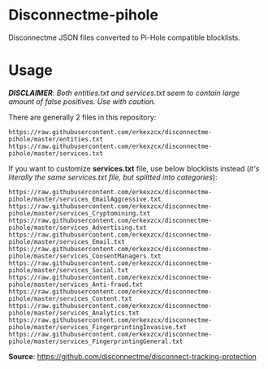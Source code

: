 # Disconnectme-pihole
Disconnectme JSON files converted to Pi-Hole compatible blocklists.

# Usage

***DISCLAIMER**: Both entities.txt and services.txt seem to contain large amount of false positives. Use with caution.*

There are generally 2 files in this repository:
```
https://raw.githubusercontent.com/erkexzcx/disconnectme-pihole/master/entities.txt
https://raw.githubusercontent.com/erkexzcx/disconnectme-pihole/master/services.txt
```

If you want to customize **services.txt** file, use below blocklists instead (*it's literally the same services.txt file, but splitted into categories*):
```
https://raw.githubusercontent.com/erkexzcx/disconnectme-pihole/master/services_EmailAggressive.txt
https://raw.githubusercontent.com/erkexzcx/disconnectme-pihole/master/services_Cryptomining.txt
https://raw.githubusercontent.com/erkexzcx/disconnectme-pihole/master/services_Advertising.txt
https://raw.githubusercontent.com/erkexzcx/disconnectme-pihole/master/services_Email.txt
https://raw.githubusercontent.com/erkexzcx/disconnectme-pihole/master/services_ConsentManagers.txt
https://raw.githubusercontent.com/erkexzcx/disconnectme-pihole/master/services_Social.txt
https://raw.githubusercontent.com/erkexzcx/disconnectme-pihole/master/services_Anti-fraud.txt
https://raw.githubusercontent.com/erkexzcx/disconnectme-pihole/master/services_Content.txt
https://raw.githubusercontent.com/erkexzcx/disconnectme-pihole/master/services_Analytics.txt
https://raw.githubusercontent.com/erkexzcx/disconnectme-pihole/master/services_FingerprintingInvasive.txt
https://raw.githubusercontent.com/erkexzcx/disconnectme-pihole/master/services_FingerprintingGeneral.txt
```

**Source**: https://github.com/disconnectme/disconnect-tracking-protection